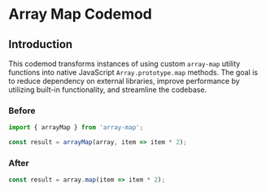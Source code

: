 # Array Map Codemod

## Introduction

This codemod transforms instances of using custom `array-map` utility functions into native JavaScript `Array.prototype.map` methods. The goal is to reduce dependency on external libraries, improve performance by utilizing built-in functionality, and streamline the codebase.

### Before

```javascript
import { arrayMap } from 'array-map';

const result = arrayMap(array, item => item * 2);
```

### After

```javascript
const result = array.map(item => item * 2);
```